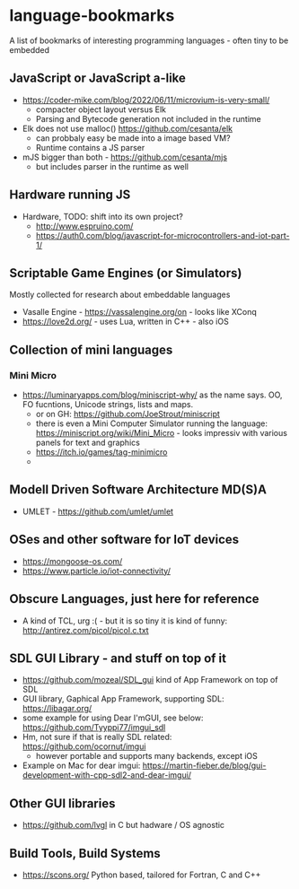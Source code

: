 # language-bookmarks
A list of bookmarks of interesting programming languages - often tiny to be embedded

## JavaScript or JavaScript a-like
- https://coder-mike.com/blog/2022/06/11/microvium-is-very-small/
  - compacter object layout versus Elk
  - Parsing and Bytecode generation not included in the runtime   
- Elk does not use malloc() https://github.com/cesanta/elk
  - can probbaly easy be made into a image based VM?
  - Runtime contains a JS parser
- mJS bigger than both - https://github.com/cesanta/mjs
  - but includes parser in the runtime as well
  
## Hardware running JS
- Hardware, TODO: shift into its own project?
  - http://www.espruino.com/
  - https://auth0.com/blog/javascript-for-microcontrollers-and-iot-part-1/
  
## Scriptable Game Engines (or Simulators)
Mostly collected for research about embeddable languages
- Vasalle Engine -  https://vassalengine.org/on  - looks like XConq
- https://love2d.org/ - uses Lua, written in C++ - also iOS

## Collection of mini languages
### Mini Micro
- https://luminaryapps.com/blog/miniscript-why/ as the name says. OO, FO fucntions, Unicode strings, lists and maps.
  - or on GH: https://github.com/JoeStrout/miniscript
  - there is even a Mini Computer Simulator running the language: https://miniscript.org/wiki/Mini_Micro - looks impressiv with various panels for text and graphics
  - https://itch.io/games/tag-minimicro
  - 
## Modell Driven Software Architecture MD(S)A
- UMLET - https://github.com/umlet/umlet

## OSes and other software for IoT devices
- https://mongoose-os.com/
- https://www.particle.io/iot-connectivity/

## Obscure Languages, just here for reference
- A kind of TCL, urg :( - but it is so tiny it is kind of funny: http://antirez.com/picol/picol.c.txt

## SDL GUI Library - and stuff on top of it
- https://github.com/mozeal/SDL_gui kind of App Framework on top of SDL
- GUI library, Gaphical App Framework, supporting SDL: https://libagar.org/
- some example for using Dear I'mGUI, see below: https://github.com/Tyyppi77/imgui_sdl
- Hm, not sure if that is really SDL related: https://github.com/ocornut/imgui
  - however portable and supports many backends, except iOS
- Example on Mac for dear imgui: https://martin-fieber.de/blog/gui-development-with-cpp-sdl2-and-dear-imgui/

## Other GUI libraries
- https://github.com/lvgl in C but hadware / OS agnostic

## Build Tools, Build Systems
- https://scons.org/ Python based, tailored for Fortran, C and C++
 
